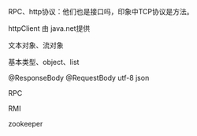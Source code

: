 RPC、http协议：他们也是接口吗，印象中TCP协议是方法。

httpClient 由 java.net提供

文本对象、流对象

基本类型、object、list

@ResponseBody   @RequestBody  utf-8 json

RPC

RMI

zookeeper